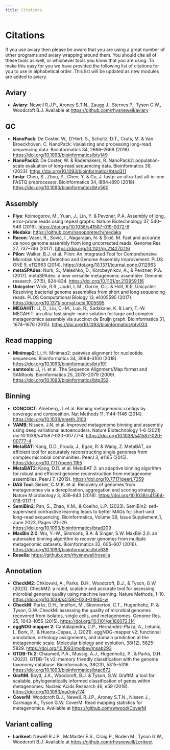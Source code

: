 ```yaml
---
title: Citations
---
```


Citations
========

If you use aviary then please be aware that you are using a great number of other programs and aviary wrapping around them.
You should cite all of these tools as well, or whichever tools you know that you are using. To make this easy for you
we have provided the following list of citations for you to use in alphabetical order. This list will be updated as new
modules are added to aviary.

## Aviary
- **Aviary**: Newell R.J.P., Aroney S.T.N., Zaugg J., Sternes P., Tyson G.W., Woodcroft B.J. Available at https://github.com/rhysnewell/aviary

## QC
- **NanoPack**: De Coster, W., D’Hert, S., Schultz, D.T., Cruts, M. & Van Broeckhoven, C. NanoPack: visualizing and processing long-read sequencing data. Bioinformatics 34, 2666–2669 (2018). https://doi.org/10.1093/bioinformatics/bty149
- **NanoPack2**: De Coster, W. & Rademakers, R. NanoPack2: population-scale evaluation of long-read sequencing data. Bioinformatics 39, (2023). https://doi.org/10.1093/bioinformatics/btad311
- **fastp**: Chen, S., Zhou, Y., Chen, Y. & Gu, J. fastp: an ultra-fast all-in-one FASTQ preprocessor. Bioinformatics 34, i884–i890 (2018). https://doi.org/10.1093/bioinformatics/bty560

## Assembly
- **Flye**: Kolmogorov, M., Yuan, J., Lin, Y. & Pevzner, P.A. Assembly of long, error-prone reads using repeat graphs. Nature Biotechnology 37, 540–546 (2019). https://doi.org/10.1038/s41587-019-0072-8
- **Medaka**: https://github.com/nanoporetech/medaka
- **Racon**: Vaser, R., Sović, I., Nagarajan, N. & Šikić, M. Fast and accurate de novo genome assembly from long uncorrected reads. Genome Res 27, 737–746 (2017). https://doi.org/10.1101/gr.214270.116 
- **Pilon**: Walker, B.J. et al. Pilon: An Integrated Tool for Comprehensive Microbial Variant Detection and Genome Assembly Improvement. PLOS ONE 9, e112963 (2014). https://doi.org/10.1371/journal.pone.0112963
- **metaSPAdes**: Nurk, S., Meleshko, D., Korobeynikov, A., & Pevzner, P.A. (2017). metaSPAdes: a new versatile metagenomic assembler. Genome research, 27(5), 824-834. https://doi.org/10.1101/gr.213959.116
- **Unicycler**: Wick, R.R., Judd, L.M., Gorrie, C.L. & Holt, K.E. Unicycler: Resolving bacterial genome assemblies from short and long sequencing reads. PLOS Computational Biology 13, e1005595 (2017). https://doi.org/10.1371/journal.pcbi.1005595
- **MEGAHIT**: Li, D., Liu, C.-M., Luo, R., Sadakane, K. & Lam, T.-W. MEGAHIT: an ultra-fast single-node solution for large and complex metagenomics assembly via succinct de Bruijn graph. Bioinformatics 31, 1674–1676 (2015). https://doi.org/10.1093/bioinformatics/btv033

## Read mapping
- **Minimap2**: Li, H. Minimap2: pairwise alignment for nucleotide sequences. Bioinformatics 34, 3094–3100 (2018). https://doi.org/10.1093/bioinformatics/bty191
- **samtools**: Li, H. et al. The Sequence Alignment/Map format and SAMtools. Bioinformatics 25, 2078–2079 (2009). https://doi.org/10.1093/bioinformatics/btp352

## Binning
- **CONCOCT**: Alneberg, J. et al. Binning metagenomic contigs by coverage and composition. Nat Methods 11, 1144–1146 (2014). https://doi.org/10.1038/nmeth.3103
- **VAMB**: Nissen, J.N. et al. Improved metagenome binning and assembly using deep variational autoencoders. Nature Biotechnology 1–6 (2021) doi:10.1038/s41587-020-00777-4. https://doi.org/10.1038/s41587-020-00777-4
- **MetaBAT**: Kang, D.D., Froula, J., Egan, R. & Wang, Z. MetaBAT, an efficient tool for accurately reconstructing single genomes from complex microbial communities. PeerJ 3, e1165 (2015). https://doi.org/10.7717/peerj.1165
- **MetaBAT2**: Kang, D.D. et al. MetaBAT 2: an adaptive binning algorithm for robust and efficient genome reconstruction from metagenome assemblies. PeerJ 7, (2019). https://doi.org/10.7717/peerj.7359
- **DAS Tool**: Sieber, C.M.K. et al. Recovery of genomes from metagenomes via a dereplication, aggregation and scoring strategy. Nature Microbiology 3, 836–843 (2018). https://doi.org/10.1038/s41564-018-0171-1
- **SemiBin2**: Pan, S., Zhao, X.M., & Coelho, L.P. (2023). SemiBin2: self-supervised contrastive learning leads to better MAGs for short-and long-read sequencing, Bioinformatics, Volume 39, Issue Supplement_1, June 2023, Pages i21–i29. https://doi.org/10.1093/bioinformatics/btad209
- **MaxBin 2.0**: Wu, Y.-W., Simmons, B.A. & Singer, S.W. MaxBin 2.0: an automated binning algorithm to recover genomes from multiple metagenomic datasets. Bioinformatics 32, 605–607 (2016). https://doi.org/10.1093/bioinformatics/btv638
- **Rosella**: https://github.com/rhysnewell/rosella

## Annotation
- **CheckM2**: Chklovski, A., Parks, D.H., Woodcroft, B.J., & Tyson, G.W. (2023). CheckM2: a rapid, scalable and accurate tool for assessing microbial genome quality using machine learning. Nature Methods, 1-10. https://doi.org/10.1038/s41592-023-01940-w
- **CheckM**: Parks, D.H., Imelfort, M., Skennerton, C.T., Hugenholtz, P. & Tyson, G.W. CheckM: assessing the quality of microbial genomes recovered from isolates, single cells, and metagenomes. Genome Res. 25, 1043–1055 (2015). https://doi.org/10.1101/gr.186072.114 
- **eggNOG mapper 2**: Cantalapiedra, C.P., Hernández-Plaza, A., Letunic, I., Bork, P., & Huerta-Cepas, J. (2021). eggNOG-mapper v2: functional annotation, orthology assignments, and domain prediction at the metagenomic scale. Molecular biology and evolution, 38(12), 5825-5829. https://doi.org/10.1093/molbev/msab293
- **GTDB-Tk 2**: Chaumeil, P.A., Mussig, A.J., Hugenholtz, P., & Parks, D.H. (2022). GTDB-Tk v2: memory friendly classification with the genome taxonomy database. Bioinformatics, 38(23), 5315-5316. https://doi.org/10.1093/bioinformatics/btac672
- **GraftM**: Boyd, J.A., Woodcroft, B.J. & Tyson, G.W. GraftM: a tool for scalable, phylogenetically informed classification of genes within metagenomes. Nucleic Acids Research 46, e59 (2018). https://doi.org/10.1093/nar/gky174
- **CoverM**: Woodcroft B.J., Newell. R.J.P., Aroney S.T.N., Nissen J., Carmago A., Tyson G.W. CoverM: Read mapping statistics for metagenomics. Available at https://github.com/wwood/CoverM

## Variant calling
- **Lorikeet**: Newell R.J.P., McMaster E.S., Craig P., Boden M., Tyson G.W., Woodcroft B.J. Available at https://github.com/rhysnewell/Lorikeet
